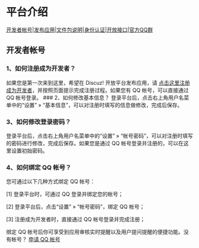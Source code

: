 # 平台介绍
[开发者帐号](?ac=document&page=faq)|[发布应用](?ac=document&page=faq_addon)|[文件包说明](?ac=document&page=faq_zip)|[身份认证](?ac=document&page=faq_certification)|[开放接口](?ac=document&page=faq_api)|[官方QQ群](?ac=document&page=qqgroup)

## 开发者帐号
### 1、如何注册成为开发者？
 如果您是第一次来到这里，希望在 Discuz! 开放平台发布应用，请 [点击这里注册成为开发者](?ac=register)，并按照页面提示完成注册过程。如果您有 QQ 帐号，可以直接通过 QQ 帐号登录。 ### 2、如何修改基本信息？
登录平台后，点击右上角用户名菜单中的“设置” » “基本信息”，可以对注册时填写的信息做修改，完成后保存。

### 3、如何修改登录密码？
登录平台后，点击右上角用户名菜单中的“设置” » “帐号密码”，可以对注册时填写的密码进行修改，完成后保存。如果您是通过 QQ 帐号登录并注册的，可以在这里设置初始密码。

### 4、如何绑定 QQ 帐号？
您可通过以下几种方式绑定 QQ 帐号：

[1] 登录平台时，可通过 QQ 登录并绑定您的帐号；

[2] 登录平台后，点击“设置” » “帐号密码”，绑定 QQ 帐号；

[3] 注册成为开发者时，直接通过 QQ 帐号登录并完成注册；

绑定 QQ 帐号后你可享受到应用审核实时提醒以及用户提问提醒的便捷功能。没有帐号？ [申请 QQ 帐号](https://zc.qq.com/)
